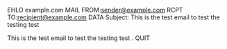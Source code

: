 EHLO example.com
MAIL FROM:<sender@example.com>
RCPT TO:<recipient@example.com>
DATA
Subject: This is the test email to test the testing test

This is the test email to test the testing test
.
QUIT
